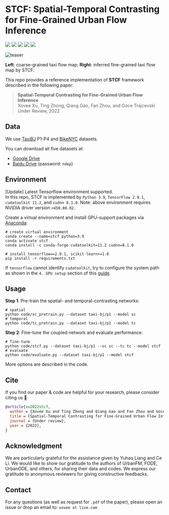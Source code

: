 # STCF: Spatial-Temporal Contrasting for Fine-Grained Urban Flow Inference 

![](https://img.shields.io/badge/Under_Review-2022-blue)
![](https://img.shields.io/badge/python-3.9-green)
![](https://img.shields.io/badge/tensorflow-2.9.1-green)
![](https://img.shields.io/badge/cudatoolkit-11.2-green)
![](https://img.shields.io/badge/cudnn-8.1.0-green)

![teaser](./img/teaser.gif)

**Left**: coarse-grained taxi flow map; 
**Right**: inferred fine-grained taxi flow map by STCF. 

This repo provides a reference implementation of **STCF** framework described in the following paper:
> **Spatial-Temporal Contrasting for Fine-Grained Urban Flow Inference**  
> Xovee Xu, Ting Zhong, Qiang Gao, Fan Zhou, and Goce Trajcevski  
> Under Review, 2022

## Data

We use [TaxiBJ](https://github.com/yoshall/UrbanFM) P1-P4 and [BikeNYC](https://www.ijcai.org/proceedings/2020/180) datasets.

You can download all five datasets at:

- [Google Drive](https://drive.google.com/drive/folders/1_YgQfrNVrJzsyoTPvu1uhV40tnpuBYVK?usp=sharing) 
- [Baidu Drive](https://pan.baidu.com/s/1r4G4xYtAdamcBaO3V-S01w)  (password: `ndep`)

## Environment

[Update] Latest Tensorflow environment supported.  
In this repo, STCF is implemented by `Python 3.9`, `TensorFlow 2.9.1`, `cudatoolkit 11.2`, and `cudnn 8.1.0`.
Note: above environment requires NVIDIA driver version `>450.80.02`. 

Create a virtual environment and install GPU-support packages via [Anaconda](https://www.anaconda.com/):
```shell
# create virtual environment
conda create --name=stcf python=3.9
conda activate stcf
conda install -c conda-forge cudatoolkit=11.2 cudnn=8.1.0

# install tensorflow==2.9.1, scikit-learn>=1.0
pip install -r requirements.txt
```

If `tensorflow` cannot identify `cudatoolkit`, try to configure the system path as shown in the `4. GPU setup` section of this [guide](https://www.tensorflow.org/install/pip).

## Usage

**Step 1**: Pre-train the spatial- and temporal-contrasting networks:
```shell
# spatial
python code/sc_pretrain.py --dataset taxi-bj/p1 --model sc 
# temporal
python code/tc_pretrain.py --dataset taxi-bj/p1 --model tc  
```

**Step 2**: Fine-tune the coupled network and evaluate performance:
```shell
# fine-tune
python code/stcf.py --dataset taxi-bj/p1 --sc sc --tc tc --model stcf
# evaluate
python code/evaluate.py --dataset taxi-bj/p1 --model stcf
```

More options are described in the code. 

## Cite

If you find our paper & code are helpful for your research, 
please consider citing us :heart_decoration:

```bibtex
@article{xu2022stcf, 
  author = {Xovee Xu and Ting Zhong and Qiang Gao and Fan Zhou and Goce Trajcevski}, 
  title = {Spatial-Temporal Contrasting for Fine-Grained Urban Flow Inference}, 
  journal = {Under review}, 
  year = {2022}, 
}
```

## Acknowledgment

We are particularly grateful for the assistance given by Yuhao Liang and Ce Li. 
We would like to show our gratitude to the authors of UrbanFM, 
FODE, UrbanODE, and others, for sharing their data and codes. 
We express our gratitude to anonymous reviewers for giving constructive feedbacks.

## Contact

For any questions (as well as request for `.pdf` of the paper), 
please open an issue or drop an email to: `xovee at live.com`
